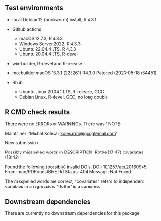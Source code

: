 ## Test environments
* local Debian 12 (bookworm) install, R 4.3.1
* Github actions
  - macOS 12.7.3, R 4.3.3
  - Windows Server 2022, R 4.3.3
  - Ubuntu 22.04.4 LTS, R 4.3.3
  - Ubuntu 20.04.4 LTS, R-devel


* win-builder, R-devel and R-release
* macbuilder macOS 13.3.1 (22E261) R4.3.0 Patched (2023-05-18 r84451)
* Rhub
  - Ubuntu Linux 20.04.1 LTS, R-release, GCC
  - Debian Linux, R-devel, GCC, no long double

## R CMD check results
There were no ERRORs or WARNINGs.
There was 1 NOTE:

Maintainer: ‘Michal Kolesár <kolesarmi@googlemail.com>’

New submission

Possibly misspelled words in DESCRIPTION:
  Rothe (17:47)
  covariates (18:42)

Found the following (possibly) invalid DOIs:
  DOI: 10.1257/aer.20160945.
    From: man/RDHonestBME.Rd
    Status: 404
    Message: Not Found

The misspelled words are correct, "covariates" refers to independent variables
in a regression. "Rothe" is a surname.

## Downstream dependencies
There are currently no downstream dependencies for this package
